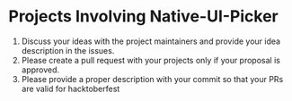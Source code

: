 # Projects Involving Native-UI-Picker

1. Discuss your ideas with the project maintainers and provide your idea description in the issues.
2. Please create a pull request with your projects only if your proposal is approved.
3. Please provide a proper description with your commit so that your PRs are valid for hacktoberfest